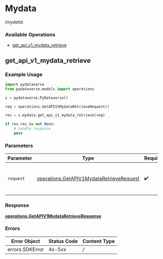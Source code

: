 # Mydata
(*mydata*)

### Available Operations

* [get_api_v1_mydata_retrieve](#get_api_v1_mydata_retrieve)

## get_api_v1_mydata_retrieve

### Example Usage

```python
import pydataverse
from pydataverse.models import operations

s = pydataverse.PyDataverse()

req = operations.GetAPIV1MydataRetrieveRequest()

res = s.mydata.get_api_v1_mydata_retrieve(req)

if res.res is not None:
    # handle response
    pass
```

### Parameters

| Parameter                                                                                            | Type                                                                                                 | Required                                                                                             | Description                                                                                          |
| ---------------------------------------------------------------------------------------------------- | ---------------------------------------------------------------------------------------------------- | ---------------------------------------------------------------------------------------------------- | ---------------------------------------------------------------------------------------------------- |
| `request`                                                                                            | [operations.GetAPIV1MydataRetrieveRequest](../../models/operations/getapiv1mydataretrieverequest.md) | :heavy_check_mark:                                                                                   | The request object to use for the request.                                                           |


### Response

**[operations.GetAPIV1MydataRetrieveResponse](../../models/operations/getapiv1mydataretrieveresponse.md)**
### Errors

| Error Object    | Status Code     | Content Type    |
| --------------- | --------------- | --------------- |
| errors.SDKError | 4x-5xx          | */*             |
